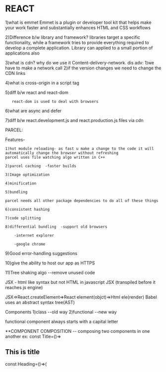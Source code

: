 # REACT
1)what is emmet
    Emmet is a plugin or developer tool kit that helps make your work faster and substantially enhances HTML and CSS workflows
    
2)Difference b/w library and framework?
     libraries target a specific functionality, while a framework tries to provide everything required to develop a complete 
     application.
     Library can applied to a small portion of applications also
     
3)what is cdn? why do we use it
   Content-delivery-network.
   dis adv: 1)we have to make a network call
             2)if the version changes we need to change the CDN links
             
4)what is cross-origin in a script tag

5)diff b/w react and react-dom
       
       react-dom is used to deal with browsers
6)what are async and defer

7)diff b/w react.development.js and react.production.js files via cdn

PARCEL:

  Features-
  
    1)hot module reloading- as fast u make a change to the code it will automatically change the browser without refreshing
    parcel uses file watching algo written in C++

    2)parcel caching  -faster builds
    
    3)Image optimization
    
    4)minification
    
    5)bundling
    
    parcel needs all other package dependencies to do all of these things
    
    6)consistent hashing
    
    7)code splitting
    
    8)differential bundling  -support old browsers
    
        -internet explorer
        
        -google chrome
        
   9)Good error-handling suggestions
   
   10)give the ability to host our app as HTTPS
   
   11)Tree shaking algo --remove unused code
   
JSX  - html like syntax but not HTML in javascript
JSX (transpiled before it reaches js engine)

JSX=>React.createElement=>React element(objct)=>Html ele(render)
Babel uses an abstract syntax tree(AST) 

Components
1)class --old way
2)functional --new way

functional component always starts with a capital letter

**COMPONENT COMPOSITION
    -- composing two components in one another
    ex:  const Title=()=><h2>This is title </h2>
         const Heading=()=>(
               <Title/>
               <h3>This is Heading</h3>
               )
    
**CONFIG DRIVEN UI
    --UI is driven by config/data. That means our UI is changed according to the data

REACT SLICK
  -- A slider library to make our react app much better 

exports-1)default-only 1 file is allowed to export default
        2)Named: can export more than 1 thing in a single file

ASSIGNMENT-2
   1) we should not touch/make any changes in package.lock.json. this file has locked versions of all the packages that we have installed and their dependency packages. If we change anything in  our package.lock  whole our app might break at different levels.
   2) As we keep locking all our packages and their dependencies in package-lock JSON  so there is no need to push our node modules in git.
   3) Browser list is most important to make run our app even in old browsers
Assignment-4
    1)Vdom is representaton of actual dom.
      Vdom is nothing but an object
      When we update anything then diff algo finds the difference between prev dom and the updated dom and then updates the actual dom
2 TYPES OF WEB ROUTING
   1) server-side routing(SSR)-> We need to make an API call to fetch the page and the whole application gets refreshed or loaded once again
   2) client-side routing(CSR)-> all components are already loaded no need to get pages from some other places. React is client-side routing and is also known as single page application bcoz everything is on only one page

CSR enables better UX compared to SSR bcoz we don't need to load the entire doc from the server  and wait for the request to succeed

createBrowserRouter takes 1)List of paths or 2)<Route path='' element={</>}/>
dynamic segments =>:   ex:'/prjcrs/:id'

Q)Why do we need useEffect?
 Ans=>  Basically in React we make an API call after the initial render of our app. So useEffect hook was developed for the purpose of making an API call after the initial render
   .This useEffect has a call-back function where we make an API call
       So useEffect is needed to make an API call after the initial render
Q)If we console(useState) what will happen?
   It will return a function of useState which will be used behind the scenes
q)How to make an API call in class components?
        async componentDidMount(){
                const data=await fetch("")
                const json=await data.json()
                this.setState({
                  userInfo:json
                })
        }
        when we call setState() mounting phase has been done then the updating phase has been started and react once again triggers the render() with new state variables
        react will update dom with new data then it will call componentDidUpdate().
...In 1st render componentDidMount() called. after every subsequent renders componetDidUpdate() will be called
****====>        
useEffect(()=>{                                        =>                componentDidUpdate(prevProps,prevState){
},[count,count2)                                                                     if(this.state.count!==revState.count|| this.state.count2!==revState.count2){}

So useEffect has a dependency array as previously in class components we do use some conditional statements to check upon state variables. if this variable is updated do this
so in useEffect we have a dependency array to solve the complexity of writing code

===>Why do we need to unmount the things?
    As React is a single-page application, whenever we have setTimeOut(), and setInterval() in our page every time it calls them unnecessarily even though we move out of the component. It is a huge performance loss. So componentWillUnmount comes into the picture.It will stop the setTimeout or setInterval once we move out of the component. It makes our application scalable 
"""
    componentDidMount(){                               
this.timer=setInterval(()=>{
          console.log("Namaste React Op")
        },1000)
    }
                 componentWillUnmount(){
                            clearInterval(this.timer)                                                                                                                                                       }"""

  ==>  Lazy loading, code chunking, code splitting, dynamic loading, and dynamic import all are the same. And the main purpose of them is to make sure that to make code more scalable, readable and maintainable by splitting into chunks.Usually, its moto like one file has to contain one feature .If we have more feautures in one file it decreses the scalability
  and it is very difficult to solve any errors
